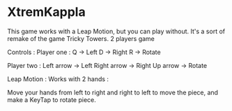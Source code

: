 # XtremKappla

This game works with a Leap Motion, but you can play without. It's a sort of remake of the game Tricky Towers. 
2 players game

Controls : 
Player one : 
  Q -> Left
  D -> Right
  R -> Rotate
  
Player two : 
  Left arrow -> Left
  Right arrow -> Right
  Up arrow -> Rotate
  
Leap Motion : Works with 2 hands :

Move your hands from left to right and right to left to move the piece, and make a KeyTap to rotate piece.

